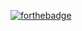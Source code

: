 [![forthebadge](https://forthebadge.com/images/badges/contains-cat-gifs.svg)](https://forthebadge.com)